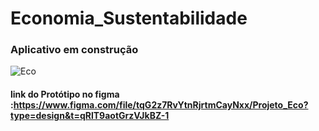 # Economia_Sustentabilidade

### Aplicativo em construção 
![Eco](https://github.com/IvoMBrandao/Economia_Sustentabilidade/assets/113533224/72b5d091-6400-46cc-bf2d-6176d6f8a466)

#### link do Protótipo no figma :https://www.figma.com/file/tqG2z7RvYtnRjrtmCayNxx/Projeto_Eco?type=design&t=qRlT9aotGrzVJkBZ-1
